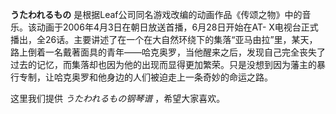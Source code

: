 

**うたわれるもの** 是根据Leaf公司同名游戏改编的动画作品《传颂之物》中的音乐。该动画于2006年4月3日在朝日放送首播，6月28日开始在AT-
X电视台正式播出，全26话。主要讲述了在一个在大自然环绕下的集落“亚马由拉”里，某天，路上倒着一名戴著面具的青年——哈克奥罗，当他醒来之后，发现自己完全丧失了过去的记忆，而集落却也因为他的出现而显得更加繁荣。只是没想到因为藩主的暴行专制，让哈克奥罗和他身边的人们被迫走上一条奇妙的命运之路。

  
这里我们提供 _うたわれるもの钢琴谱_ ，希望大家喜欢。

